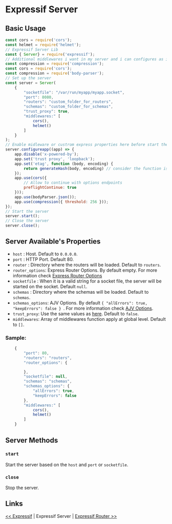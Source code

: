 # Expressif Server

## Basic Usage

```javascript
const cors = require('cors');
const helmet = require('helmet');
// Expressif Server Lib
const { Server} = require('expressif');
// Additional middlewares i want in my server and i can configures as i want
const compression = require('compression');
const cors = require('cors');
const compression = require('body-parser');
// Set up the server
const server = Server(
	{
		"socketfile": "/var/run/myapp/myapp.socket",
		"port": 8080,
		"routers": "custom_folder_for_routers",
		"schemas": "custom_folder_for_schemas",
		"trust_proxy": true,
		"middlewares:" [
			cors(),
			helmet()
		]
	}
);
// Enable midleware or custrom express properties here before start the serer
server.configureapp((app) => {
	app.disable('x-powered-by');
	app.set('trust proxy', 'loopback');
	app.set('etag', function (body, encoding) {
		return generateHash(body, encoding) // consider the function is defined
	});
	app.use(cors({
		// Allow to continue with options endpoints
		preflightContinue: true
	}));
	app.use(bodyParser.json());
	app.use(compression({ threshold: 256 }));
});
// Start the server
server.start();
// Close the server
server.close();
```

## Server Available's Properties

- `host` : Host. Default to `0.0.0.0`.
- `port` : HTTP Port. Default 80.
- `router` : Directory where the routers will be loaded. Default to `routers`.
- `router_options`: Express Router Options. By default empty. For more information check [Express Router Options](https://expressjs.com/es/api.html#express.router)
- `socketfile` : When it is a valid string for a socket file, the server will be started on the socket. Default `null`.
- `schemas` : Directory where the schemas will be loaded. Default to `schemas`.
- `schemas_options`: AJV Options. By default ```{ "allErrors": true, "keepErrors": false } ```. For more information check [ AJV Options](https://github.com/epoberezkin/ajv#options).
- `trust_proxy`: Use the same values as [here](https://expressjs.com/en/guide/behind-proxies.html). Default to `false`.
- `middlewares`: Array of middlewares function apply at global level. Default to `[]`.

### Sample:

```javascript
	{
		"port": 80,
		"routers": "routers",
		"router_options": {

		},
		"socketfile": null,
		"schemas": "schemas",
		"schemas_options": {
			"allErrors": true,
			"keepErrors": false
		},
		"middlewares:" [
			cors(),
			helmet()
		]
	}
```

## Server Methods

### `start`

Start the server based on the `host` and `port` or `socketfile`.

### `close`

Stop the server.

## Links

[<< Expressif](README.md) | Expressif Server | [Expressif Router >>](router.md)
